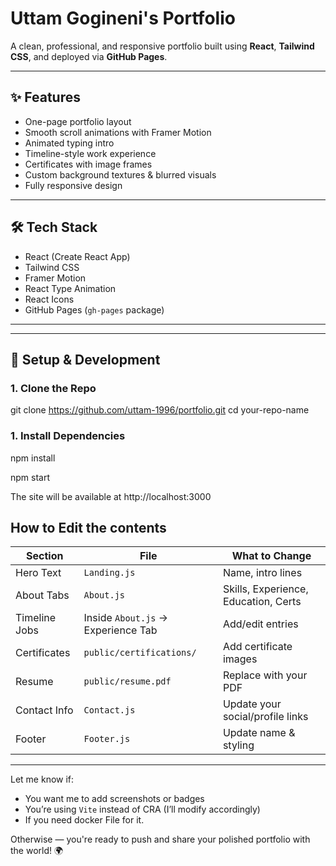 # Uttam Gogineni's Portfolio

A clean, professional, and responsive portfolio built using **React**, **Tailwind CSS**, and deployed via **GitHub Pages**.

---

## ✨ Features

- One-page portfolio layout
- Smooth scroll animations with Framer Motion
- Animated typing intro
- Timeline-style work experience
- Certificates with image frames
- Custom background textures & blurred visuals
- Fully responsive design

---

## 🛠 Tech Stack

- React (Create React App)
- Tailwind CSS
- Framer Motion
- React Type Animation
- React Icons
- GitHub Pages (`gh-pages` package)

---


---

## 🚀 Setup & Development

### 1. Clone the Repo

git clone https://github.com/uttam-1996/portfolio.git
cd your-repo-name

### 1. Install Dependencies

npm install

npm start

The site will be available at http://localhost:3000


## How to Edit the contents 

| Section       | File                         | What to Change                        |
|---------------|-------------------------------|----------------------------------------|
| Hero Text     | `Landing.js`                 | Name, intro lines                      |
| About Tabs    | `About.js`                   | Skills, Experience, Education, Certs  |
| Timeline Jobs | Inside `About.js` → Experience Tab | Add/edit entries                    |
| Certificates  | `public/certifications/`     | Add certificate images                |
| Resume        | `public/resume.pdf`          | Replace with your PDF                 |
| Contact Info  | `Contact.js`                 | Update your social/profile links      |
| Footer        | `Footer.js`                  | Update name & styling                 |


---

Let me know if:
- You want me to add screenshots or badges
- You’re using `Vite` instead of CRA (I’ll modify accordingly)
- If you need docker File for it.

Otherwise — you're ready to push and share your polished portfolio with the world! 🌍
